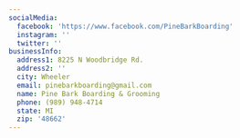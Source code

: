 ```yaml
---
socialMedia:
  facebook: 'https://www.facebook.com/PineBarkBoarding'
  instagram: ''
  twitter: ''
businessInfo:
  address1: 8225 N Woodbridge Rd.
  address2: ''
  city: Wheeler
  email: pinebarkboarding@gmail.com
  name: Pine Bark Boarding & Grooming
  phone: (989) 948-4714
  state: MI
  zip: '48662'
---
```


